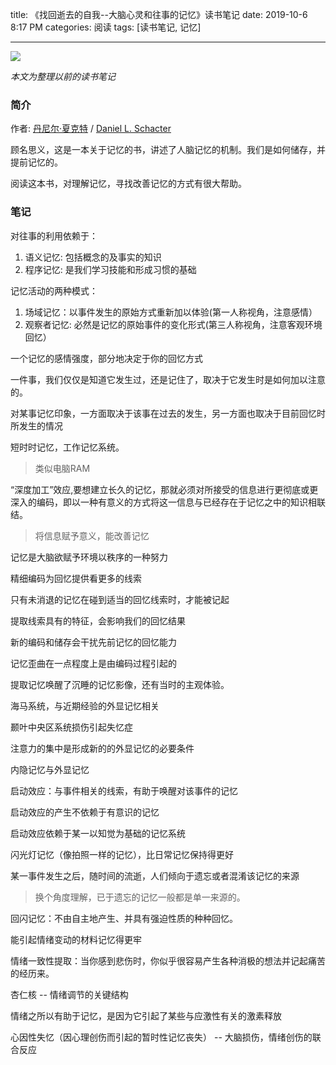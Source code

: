 title: 《找回逝去的自我--大脑心灵和往事的记忆》读书笔记
date: 2019-10-6 8:17 PM
categories: 阅读
tags: [读书笔记, 记忆]

---

[ ![](http://image.runjf.com/mweb/2019-10-06-15703330203326.jpg) ](https://book.douban.com/subject/5406389/)

*本文为整理以前的读书笔记*

### 简介
作者: [丹尼尔·夏克特](https://book.douban.com/search/%E4%B8%B9%E5%B0%BC%E5%B0%94%C2%B7%E5%A4%8F%E5%85%8B%E7%89%B9) / [Daniel L. Schacter](https://book.douban.com/search/Daniel%20L.%20Schacter)

顾名思义，这是一本关于记忆的书，讲述了人脑记忆的机制。我们是如何储存，并提前记忆的。

阅读这本书，对理解记忆，寻找改善记忆的方式有很大帮助。

<!--more-->

### 笔记

对往事的利用依赖于：
1. 语义记忆: 包括概念的及事实的知识 
2. 程序记忆: 是我们学习技能和形成习惯的基础

记忆活动的两种模式：
1. 场域记忆：以事件发生的原始方式重新加以体验(第一人称视角，注意感情）
2. 观察者记忆: 必然是记忆的原始事件的变化形式(第三人称视角，注意客观环境回忆）

一个记忆的感情强度，部分地决定于你的回忆方式

一件事，我们仅仅是知道它发生过，还是记住了，取决于它发生时是如何加以注意的。

对某事记忆印象，一方面取决于该事在过去的发生，另一方面也取决于目前回忆时所发生的情况

短时时记忆，工作记忆系统。
> 类似电脑RAM

“深度加工”效应,要想建立长久的记忆，那就必须对所接受的信息进行更彻底或更深入的编码，即以一种有意义的方式将这一信息与已经存在于记忆之中的知识相联结。
> 将信息赋予意义，能改善记忆  

记忆是大脑欲赋予环境以秩序的一种努力

精细编码为回忆提供看更多的线索

只有未消退的记忆在碰到适当的回忆线索时，才能被记起

提取线索具有的特征，会影响我们的回忆结果

新的编码和储存会干扰先前记忆的回忆能力

记忆歪曲在一点程度上是由编码过程引起的

提取记忆唤醒了沉睡的记忆影像，还有当时的主观体验。

海马系统，与近期经验的外显记忆相关

颞叶中央区系统损伤引起失忆症

注意力的集中是形成新的的外显记忆的必要条件

内隐记忆与外显记忆

启动效应：与事件相关的线索，有助于唤醒对该事件的记忆

启动效应的产生不依赖于有意识的记忆

启动效应依赖于某一以知觉为基础的记忆系统

闪光灯记忆（像拍照一样的记忆），比日常记忆保持得更好

某一事件发生之后，随时间的流逝，人们倾向于遗忘或者混淆该记忆的来源
> 换个角度理解，已于遗忘的记忆一般都是单一来源的。

回闪记忆：不由自主地产生、并具有强迫性质的种种回忆。

能引起情绪变动的材料记忆得更牢

情绪一致性提取：当你感到悲伤时，你似乎很容易产生各种消极的想法并记起痛苦的经历来。

杏仁核 -- 情绪调节的关键结构

情绪之所以有助于记忆，是因为它引起了某些与应激性有关的激素释放

心因性失忆（因心理创伤而引起的暂时性记忆丧失） -- 大脑损伤，情绪创伤的联合反应
